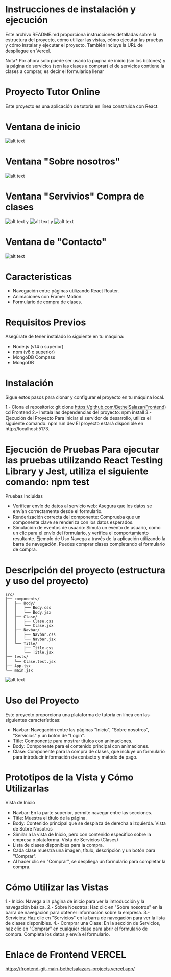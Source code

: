 # Instrucciones de instalación y ejecución

Este archivo README.md proporciona instrucciones detalladas sobre la estructura del proyecto, cómo utilizar las vistas, cómo ejecutar las pruebas y cómo instalar y ejecutar el proyecto. También incluye la URL de despliegue en Vercel.

Nota* Por ahora solo puede ser usado la pagina de inicio (sin los botones) y la página de servicios (son las clases a comprar) el de servicios contiene la clases a comprar, es decir el formularioa llenar

# Proyecto Tutor Online
Este proyecto es una aplicación de tutoría en línea construida con React.
# Ventana de inicio
![alt text](image-1.png)
# Ventana "Sobre nosotros"
![alt text](image-2.png)

# Ventana "Servivios" Compra de clases
![alt text](image-3.png)
y
![alt text](image-4.png)
y
![alt text](image-5.png)
# Ventana de "Contacto"
![alt text](image-6.png)


# Características
- Navegación entre páginas utilizando React Router.
- Animaciones con Framer Motion.
- Formulario de compra de clases.

# Requisitos Previos
Asegúrate de tener instalado lo siguiente en tu máquina:
- Node.js (v14 o superior)
- npm (v6 o superior)
- MongoDB Compass
- MongoDB

# Instalación
Sigue estos pasos para clonar y configurar el proyecto en tu máquina local.

1.- Clona el repositorio:
git clone https://github.com/BethelSalazar/Frontend) cd Frontend
2.- Instala las dependencias del proyecto: npm install
3.- Ejecución del Proyecto Para iniciar el servidor de desarrollo, utiliza el siguiente comando: npm run dev El proyecto estará disponible en http://localhost:5173.

# Ejecución de Pruebas Para ejecutar las pruebas utilizando React Testing Library y Jest, utiliza el siguiente comando: npm test
Pruebas Incluidas
- Verificar envío de datos al servicio web: Asegura que los datos se envían correctamente desde el formulario.
- Renderización correcta del componente: Comprueba que un componente clave se renderiza con los datos esperados.
- Simulación de eventos de usuario: Simula un evento de usuario, como un clic para el envío del formulario, y verifica el comportamiento resultante. Ejemplo de Uso Navega a través de la aplicación utilizando la barra de navegación. Puedes comprar clases completando el formulario de compra.

# Descripción del proyecto (estructura y uso del proyecto)
```
src/
├── components/
│   ├── Body/
│   │   ├── Body.css
│   │   └── Body.jsx
│   ├── Clase/
│   │   ├── Clase.css
│   │   └── Clase.jsx
│   ├── Navbar/
│   │   ├── Navbar.css
│   │   └── Navbar.jsx
│   └── Title/
│       ├── Title.css
│       └── Title.jsx
├── tests/
│   └── Clase.test.jsx
├── App.jsx
└── main.jsx
```

![alt text](image-7.png)


# Uso del Proyecto
Este proyecto proporciona una plataforma de tutoría en línea con las siguientes características:

- Navbar: Navegación entre las páginas "Inicio", "Sobre nosotros", "Servicios" y un botón de "Login".
- Title: Componente para mostrar títulos con animaciones.
- Body: Componente para el contenido principal con animaciones.
- Clase: Componente para la compra de clases, que incluye un formulario para introducir información de contacto y método de pago.

# Prototipos de la Vista y Cómo Utilizarlas 
Vista de Inicio 
- Navbar: En la parte superior, permite navegar entre las secciones. 
- Title: Muestra el título de la página. 
- Body: Contenido principal que se desplaza de derecha a izquierda. Vista de Sobre Nosotros 
- Similar a la vista de Inicio, pero con contenido específico sobre la empresa o plataforma. 
Vista de Servicios (Clases) 
- Lista de clases disponibles para la compra. 
- Cada clase muestra una imagen, título, descripción y un botón para "Comprar".
- Al hacer clic en "Comprar", se despliega un formulario para completar la compra.

# Cómo Utilizar las Vistas
1.- Inicio: Navega a la página de inicio para ver la introducción y la navegación básica. 
2.- Sobre Nosotros: Haz clic en "Sobre nosotros" en la barra de navegación para obtener información sobre la empresa. 
3.- Servicios: Haz clic en "Servicios" en la barra de navegación para ver la lista de clases disponibles. 
4.- Comprar una Clase: En la sección de Servicios, haz clic en "Comprar" en cualquier clase para abrir el formulario de compra. Completa los datos y envía el formulario.

# Enlace de Frontend VERCEL
https://frontend-git-main-bethelsalazars-projects.vercel.app/


